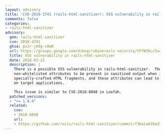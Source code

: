 ```yaml
---
layout: advisory
title: 'CVE-2018-3741 (rails-html-sanitizer): XSS vulnerability in rails-html-sanitizer'
comments: false
categories:
- rails-html-sanitizer
advisory:
  gem: rails-html-sanitizer
  cve: 2018-3741
  ghsa: px3r-jm9g-c8w8
  url: https://groups.google.com/d/msg/rubyonrails-security/tP7W3kLc5u4/uDy2Br7xBgAJ
  title: XSS vulnerability in rails-html-sanitizer
  date: 2018-03-22
  description: |
    There is a possible XSS vulnerability in rails-html-sanitizer.  The gem allows
    non-whitelisted attributes to be present in sanitized output when input with
    specially-crafted HTML fragments, and these attributes can lead to an XSS attack
    on target applications.

    This issue is similar to CVE-2018-8048 in Loofah.
  patched_versions:
  - ">= 1.0.4"
  related:
    cve:
    - 2018-8048
    url:
    - https://github.com/rails/rails-html-sanitizer/commit/f3ba1a839a35f2ba7f941c15e239a1cb379d56ae
---
```

